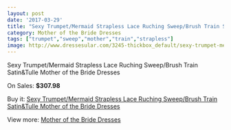 ```yaml
---
layout: post
date: '2017-03-29'
title: "Sexy Trumpet/Mermaid Strapless Lace Ruching Sweep/Brush Train Satin&Tulle Mother of the Bride Dresses"
category: Mother of the Bride Dresses
tags: ["trumpet","sweep","mother","train","strapless"]
image: http://www.dressesular.com/3245-thickbox_default/sexy-trumpet-mermaid-strapless-lace-ruching-sweep-brush-train-satintulle-mother-of-the-bride-dresses.jpg
---
```

Sexy Trumpet/Mermaid Strapless Lace Ruching Sweep/Brush Train Satin&Tulle Mother of the Bride Dresses

On Sales: **$307.98**
<a href="https://www.dressesular.com/mother-of-the-bride-dresses/1185-sexy-trumpet-mermaid-strapless-lace-ruching-sweep-brush-train-satintulle-mother-of-the-bride-dresses.html"><amp-img layout="responsive" width="600" height="600" src="//www.dressesular.com/3245-thickbox_default/sexy-trumpet-mermaid-strapless-lace-ruching-sweep-brush-train-satintulle-mother-of-the-bride-dresses.jpg" alt="Sexy Trumpet/Mermaid Strapless Lace Ruching Sweep/Brush Train Satin&Tulle Mother of the Bride Dresses 0" /></a>
<a href="https://www.dressesular.com/mother-of-the-bride-dresses/1185-sexy-trumpet-mermaid-strapless-lace-ruching-sweep-brush-train-satintulle-mother-of-the-bride-dresses.html"><amp-img layout="responsive" width="600" height="600" src="//www.dressesular.com/3247-thickbox_default/sexy-trumpet-mermaid-strapless-lace-ruching-sweep-brush-train-satintulle-mother-of-the-bride-dresses.jpg" alt="Sexy Trumpet/Mermaid Strapless Lace Ruching Sweep/Brush Train Satin&Tulle Mother of the Bride Dresses 1" /></a>
<a href="https://www.dressesular.com/mother-of-the-bride-dresses/1185-sexy-trumpet-mermaid-strapless-lace-ruching-sweep-brush-train-satintulle-mother-of-the-bride-dresses.html"><amp-img layout="responsive" width="600" height="600" src="//www.dressesular.com/3246-thickbox_default/sexy-trumpet-mermaid-strapless-lace-ruching-sweep-brush-train-satintulle-mother-of-the-bride-dresses.jpg" alt="Sexy Trumpet/Mermaid Strapless Lace Ruching Sweep/Brush Train Satin&Tulle Mother of the Bride Dresses 2" /></a>

Buy it: [Sexy Trumpet/Mermaid Strapless Lace Ruching Sweep/Brush Train Satin&Tulle Mother of the Bride Dresses](https://www.dressesular.com/mother-of-the-bride-dresses/1185-sexy-trumpet-mermaid-strapless-lace-ruching-sweep-brush-train-satintulle-mother-of-the-bride-dresses.html "Sexy Trumpet/Mermaid Strapless Lace Ruching Sweep/Brush Train Satin&Tulle Mother of the Bride Dresses")

View more: [Mother of the Bride Dresses](https://www.dressesular.com/6-mother-of-the-bride-dresses "Mother of the Bride Dresses")